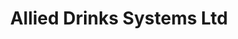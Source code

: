 ---
title: "Allied Drinks Systems Ltd"
url: /eastbourne/allied-drinks-systems-ltd/
shop: electrical
---